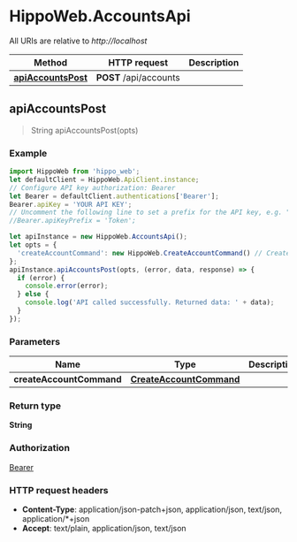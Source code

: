 # HippoWeb.AccountsApi

All URIs are relative to *http://localhost*

Method | HTTP request | Description
------------- | ------------- | -------------
[**apiAccountsPost**](AccountsApi.md#apiAccountsPost) | **POST** /api/accounts | 



## apiAccountsPost

> String apiAccountsPost(opts)



### Example

```javascript
import HippoWeb from 'hippo_web';
let defaultClient = HippoWeb.ApiClient.instance;
// Configure API key authorization: Bearer
let Bearer = defaultClient.authentications['Bearer'];
Bearer.apiKey = 'YOUR API KEY';
// Uncomment the following line to set a prefix for the API key, e.g. "Token" (defaults to null)
//Bearer.apiKeyPrefix = 'Token';

let apiInstance = new HippoWeb.AccountsApi();
let opts = {
  'createAccountCommand': new HippoWeb.CreateAccountCommand() // CreateAccountCommand | 
};
apiInstance.apiAccountsPost(opts, (error, data, response) => {
  if (error) {
    console.error(error);
  } else {
    console.log('API called successfully. Returned data: ' + data);
  }
});
```

### Parameters


Name | Type | Description  | Notes
------------- | ------------- | ------------- | -------------
 **createAccountCommand** | [**CreateAccountCommand**](CreateAccountCommand.md)|  | [optional] 

### Return type

**String**

### Authorization

[Bearer](../README.md#Bearer)

### HTTP request headers

- **Content-Type**: application/json-patch+json, application/json, text/json, application/*+json
- **Accept**: text/plain, application/json, text/json

